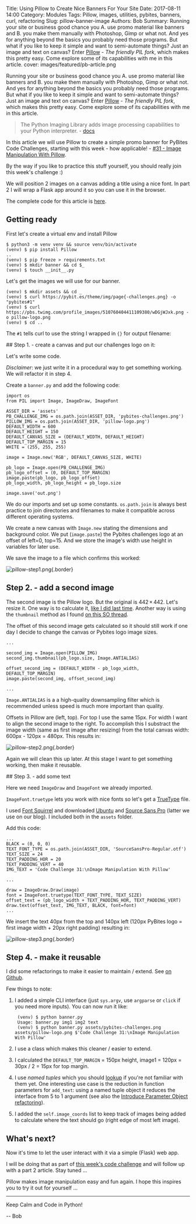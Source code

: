 Title: Using Pillow to Create Nice Banners For Your Site
Date: 2017-08-11 14:00
Category: Modules
Tags: Pillow, images, utilities, pybites, banners, curl, refactoring
Slug: pillow-banner-image
Authors: Bob
Summary: Running your site or business good chance you A. use promo material like banners and B. you make them manually with Photoshop, Gimp or what not. And yes for anything beyond the basics you probably need those programs. But what if you like to keep it simple and want to semi-automate things? Just an image and text on canvas? Enter [Pillow](https://python-pillow.org/) - *The friendly PIL fork*, which makes this pretty easy. Come explore some of its capabilities with me in this article.
cover: images/featured/pb-article.png

Running your site or business good chance you A. use promo material like banners and B. you make them manually with Photoshop, Gimp or what not. And yes for anything beyond the basics you probably need those programs. But what if you like to keep it simple and want to semi-automate things? Just an image and text on canvas? Enter [Pillow](https://python-pillow.org/) - *The friendly PIL fork*, which makes this pretty easy. Come explore some of its capabilities with me in this article.

> The Python Imaging Library adds image processing capabilities to your Python interpreter. - [docs](http://pillow.readthedocs.io/en/4.2.x/handbook/overview.html)

In this article we will use Pillow to create a simple promo banner for PyBites Code Challenges, starting with this week - how applicable! - [#31 - Image Manipulation With Pillow](https://pybit.es/codechallenge31.html). 

By the way if you like to practice this stuff yourself, you should really join this week's challenge :)

We will position 2 images on a canvas adding a title using a nice font. In part 2 I will wrap a Flask app around it so you can use it in the browser.

The complete code for this article is [here](https://github.com/pybites/blog_code/tree/master/pillow).

## Getting ready

First let's create a virtual env and install Pillow

	$ python3 -m venv venv && source venv/bin/activate
	(venv) $ pip install Pillow
	..
	(venv) $ pip freeze > requirements.txt
	(venv) $ mkdir banner && cd $_
	(venv) $ touch __init__.py

Let's get the images we will use for our banner.

	(venv) $ mkdir assets && cd _
	(venv) $ curl https://pybit.es/theme/img/page{-challenges.png} -o "pybites#1"
	(venv) $ curl https://pbs.twimg.com/profile_images/510760404411109380/wDGjWJxk.png -o pillow-logo.png
	(venv) $ cd ..

The `#1` tells curl to use the string I wrapped in `{}` for output filename:

## Step 1. - create a canvas and put our challenges logo on it:

Let's write some code.

_Disclaimer_: we just write it in a procedural way to get something working. We will refactor it in step 4.

Create a `banner.py` and add the following code:

	import os
	from PIL import Image, ImageDraw, ImageFont

	ASSET_DIR = 'assets'
	PB_CHALLENGE_IMG = os.path.join(ASSET_DIR, 'pybites-challenges.png')
	PILLOW_IMG = os.path.join(ASSET_DIR, 'pillow-logo.png')
	DEFAULT_WIDTH = 600
	DEFAULT_HEIGHT = 150
	DEFAULT_CANVAS_SIZE = (DEFAULT_WIDTH, DEFAULT_HEIGHT)
	DEFAULT_TOP_MARGIN = 15
	WHITE = (255, 255, 255)

	image = Image.new('RGB', DEFAULT_CANVAS_SIZE, WHITE)

	pb_logo = Image.open(PB_CHALLENGE_IMG)
	pb_logo_offset = (0, DEFAULT_TOP_MARGIN)
	image.paste(pb_logo, pb_logo_offset)
	pb_logo_width, pb_logo_height = pb_logo.size

	image.save('out.png')

We do our imports and set up some constants. `os.path.join` is always best practice to join directories and filenames to make it compatible across different operating systems.

We create a new canvas with `Image.new` stating the dimensions and background color. We put (`image.paste`) the Pybites challenges logo at an offset of left=0, top=15. And we store the image's width use height in variables for later use.

We save the image to a file which confirms this worked:

![pillow-step1.png]({filename}/images/pillow-step1.png){.border}

## Step 2. - add a second image

The second image is the Pillow logo. But the original is 442 × 442. Let's resize it. One way is to calculate it, [like I did last time](https://github.com/pybites/100DaysOfCode/blob/master/074/text_on_image.py). Another way is using the `thumbnail` method as I found [on this SO thread](https://stackoverflow.com/questions/2232742/does-python-pil-resize-maintain-the-aspect-ratio).

The offset of this second image gets calculated so it should still work if one day I decide to change the canvas or Pybites logo image sizes.

	...

	second_img = Image.open(PILLOW_IMG)
	second_img.thumbnail(pb_logo.size, Image.ANTIALIAS)

	offset_second_img = (DEFAULT_WIDTH - pb_logo_width, DEFAULT_TOP_MARGIN)
	image.paste(second_img, offset_second_img)

	...

`Image.ANTIALIAS` is a a high-quality downsampling filter which is recommended unless speed is much more important than quality.

Offsets in Pillow are (left, top). For top I use the same 15px. For width I want to align the second image to the right. To accomplish this I substract the image width (same as first image after resizing) from the total canvas width: 600px - 120px = 480px. This results in:

![pillow-step2.png]({filename}/images/pillow-step2.png){.border}

Again we will clean this up later. At this stage I want to get something working, then make it reusable.

## Step 3. - add some text

Here we need `ImageDraw` and `ImageFont` we already imported.

`ImageFont.truetype` lets you work with nice fonts so let's get a [TrueType](https://en.wikipedia.org/wiki/TrueType) file. 

I used [Font Squirrel](https://www.fontsquirrel.com/) and downloaded [Ubuntu](https://www.fontsquirrel.com/fonts/list/find_fonts?q%5Bterm%5D=ubuntu&q%5Bsearch_check%5D=Y) and [Source Sans Pro](https://www.fontsquirrel.com/fonts/source-sans-pro?q%5Bterm%5D=source+sans+pro&q%5Bsearch_check%5D=Y) (latter we use on our blog). I included both in the `assets` folder.

Add this code:

	...
	BLACK = (0, 0, 0)
	TEXT_FONT_TYPE = os.path.join(ASSET_DIR, 'SourceSansPro-Regular.otf')
	TEXT_SIZE = 24
	TEXT_PADDING_HOR = 20
	TEXT_PADDING_VERT = 40
	IMG_TEXT = 'Code Challenge 31:\nImage Manipulation With Pillow'

	...

	draw = ImageDraw.Draw(image)
	font = ImageFont.truetype(TEXT_FONT_TYPE, TEXT_SIZE)
	offset_text = (pb_logo_width + TEXT_PADDING_HOR, TEXT_PADDING_VERT)
	draw.text(offset_text, IMG_TEXT, BLACK, font=font)
	...

We insert the text 40px from the top and 140px left (120px PyBites logo = first image width + 20px right padding) resulting in:

![pillow-step3.png]({filename}/images/pillow-step3.png){.border}

## Step 4. - make it reusable

I did some refactorings to make it easier to maintain / extend. See [on Github](https://github.com/pybites/blog_code/blob/master/pillow/banner/banner.py). 

Few things to note:

1. I added a simple CLI interface (just `sys.argv`, use `argparse` or `click` if you need more inputs). You can now run it like: 

		(venv) $ python banner.py
		Usage: banner.py img1 img2 text
		(venv) $ python banner.py assets/pybites-challenges.png assets/pillow-logo.png $'Code Challenge 31:\nImage Manipulation With Pillow'

2. I use a class which makes this cleaner / easier to extend.

3. I calculated the `DEFAULT_TOP_MARGIN` = 150px height, image1 = 120px = 30px / 2 = 15px for top margin.

4. I use *named tuples* which you should [lookup](https://docs.python.org/3/library/collections.html) if you're not familiar with them yet. One interesting use case is the reduction in function parameters for `add_text`: using a named tuple object it reduces the interface from 5 to 1 argument (see also the [Introduce Parameter Object refactoring](https://www.refactoring.com/catalog/introduceParameterObject.html)).

5. I added the `self.image_coords` list to keep track of images being added to calculate where the text should go (right edge of most left image).

## What's next?

Now it's time to let the user interact with it via a simple (Flask) web app.

I will be doing that as part of [this week's code challenge](https://pybit.es/codechallenge31.html) and will follow up with a part 2 article. Stay tuned ...

Pillow makes image manipulation easy and fun again. I hope this inspires you to try it out for yourself ...

---

Keep Calm and Code in Python!

-- Bob
